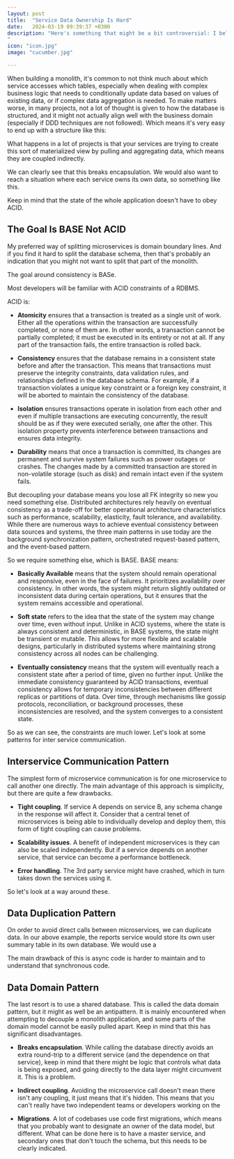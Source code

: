 ```yaml
---
layout: post
title:  "Service Data Ownership Is Hard"
date:   2024-03-19 09:39:37 +0300
description: "Here's something that might be a bit controversial: I believe that for most software projects, the performance of the language (C#, Golang) doesn't matter that much. The reason I am writing this article is that I've seen an almost cultlike obsession with various languages and tech stacks, to the point where teams are pushing for a complete rewrite of the application. I believe this is  not warranted for most projects.
"
icon: "icon.jpg"
image: "cucumber.jpg"

---
```

When building a monolith, it's common to not think much about which service accesses which tables, especially when dealing with complex business logic that needs to conditionally update data based on values of existing data, or if complex data aggregation is needed. To make matters worse, in many projects, not a lot of thought is given to how the database is structured, and it might not actually align well with the business domain (especially if DDD techniques are not followed). Which means it's very easy to end up with a structure like this:

What happens in a lot of projects is that your services are trying to create this sort of materialized view by pulling and aggregating data, which means they are coupled indirectly.

We can clearly see that this breaks encapsulation. We would also want to reach a situation where each service owns its own data, so something like this.

Keep in mind that the state of the whole application doesn't have to obey ACID.

## The Goal Is BASE Not ACID

My preferred way of splitting microservices is domain boundary lines. And if you find it hard to split the database schema, then that's probably an indication that you might not want to split that part of the monolith.

The goal around consistency is BASe.

Most developers will be familiar with ACID constraints of a RDBMS.

ACID is:

* **Atomicity** ensures that a transaction is treated as a single unit of work. Either all the operations within the transaction are successfully completed, or none of them are. In other words, a transaction cannot be partially completed; it must be executed in its entirety or not at all. If any part of the transaction fails, the entire transaction is rolled back.

* **Consistency** ensures that the database remains in a consistent state before and after the transaction. This means that transactions must preserve the integrity constraints, data validation rules, and relationships defined in the database schema. For example, if a transaction violates a unique key constraint or a foreign key constraint, it will be aborted to maintain the consistency of the database.

* **Isolation** ensures transactions operate in isolation from each other and even if multiple transactions are executing concurrently, the result should be as if they were executed serially, one after the other. This isolation property prevents interference between transactions and ensures data integrity.

* **Durability** means that once a transaction is committed, its changes are permanent and survive system failures such as power outages or crashes. The changes made by a committed transaction are stored in non-volatile storage (such as disk) and remain intact even if the system fails.

But decoupling your database means you lose all FK integrity so new you need something else. Distributed architectures rely heavily on eventual consistency as a trade-off for better operational architecture characteristics such as performance, scalability, elasticity, fault tolerance, and availability. While there are numerous ways to achieve eventual consistency between data sources and systems, the three main patterns in use today are the background synchronization pattern, orchestrated request-based pattern, and the event-based pattern.

So we require something else, which is BASE. BASE means:

* **Basically Available** means that the system should remain operational and responsive, even in the face of failures. It prioritizes availability over consistency. In other words, the system might return slightly outdated or inconsistent data during certain operations, but it ensures that the system remains accessible and operational.

* **Soft state** refers to the idea that the state of the system may change over time, even without input. Unlike in ACID systems, where the state is always consistent and deterministic, in BASE systems, the state might be transient or mutable. This allows for more flexible and scalable designs, particularly in distributed systems where maintaining strong consistency across all nodes can be challenging.

* **Eventually consistency** means that the system will eventually reach a consistent state after a period of time, given no further input. Unlike the immediate consistency guaranteed by ACID transactions, eventual consistency allows for temporary inconsistencies between different replicas or partitions of data. Over time, through mechanisms like gossip protocols, reconciliation, or background processes, these inconsistencies are resolved, and the system converges to a consistent state.

So as we can see, the constraints are much lower. Let's look at some patterns for inter service communication.

## Interservice Communication Pattern

The simplest form of microservice communication is for one microservice to call another one directly. The main advantage of this approach is simplicity, but there are quite a few drawbacks.

* **Tight coupling**. If service A depends on service B, any schema change in the response will affect it. Consider that a central tenet of microservices is being able to individually develop and deploy them, this form of tight coupling can cause problems.

* **Scalability issues**. A benefit of independent microservices is they can also be scaled independently. But if a service depends on another service, that service can become a performance bottleneck.

* **Error handling**. The 3rd party service might have crashed, which in turn takes down the services using it.

So let's look at a way around these.

## Data Duplication Pattern

On order to avoid direct calls between microservices, we can duplicate data. In our above example, the reports service would store its own user summary table in its own database. We would use a 

The main drawback of this is async code is harder to maintain and to understand that synchronous code. 

## Data Domain Pattern
The last resort is to use a shared database. This is called the data domain pattern, but it might as well be an antipattern. It is mainly encountered when attempting to decouple a monolith application, and some parts of the domain model cannot be easily pulled apart. Keep in mind that this has significant disadvantages.

* **Breaks encapsulation**. While calling the database directly avoids an extra round-trip to a different service (and the dependence on that service), keep in mind that there might be logic that controls what data is being exposed, and going directly to the data layer might circumvent it. This is a problem.

* **Indirect coupling**. Avoiding the microservice call doesn't mean there isn't any coupling, it just means that it's hidden. This means that you can't really have two independent teams or developers working on the 
* **Migrations**. A lot of codebases use code first migrations, which means that you probably want to designate an owner of the data model, but different. What can be done here is to have a master service, and secondary ones that don't touch the schema, but this needs to be clearly indicated.